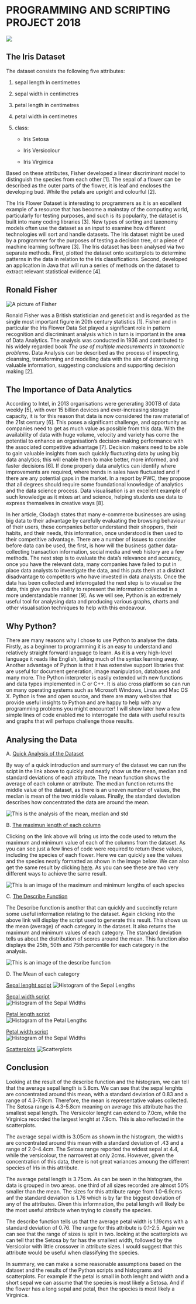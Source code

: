    # **PROGRAMMING AND SCRIPTING PROJECT 2018**
   
   ![](Flower2.jpg)
   
   ## The Iris Dataset

The dataset consists the following five attributes:
   1. sepal length in centimetres 
   2. sepal width in centimetres 
   3. petal length in centimetres 
   4. petal width in centimetres 
   5. class: 
   
      + Iris Setosa
      
      + Iris Versicolour  
      
      + Iris Virginica
      
Based on these attributes, Fisher developed a linear discriminant model to distinguish the species from each other [1]. The sepal of a flower can be described as the outer parts of the flower, it is leaf and encloses the developing bud. While the petals are upright and colourful [2]. 

The Iris Flower Dataset is interesting to programmers as it is an excellent example of a resource that has become a mainstay of the computing world, particularly for testing purposes, and such is its popularity, the dataset is built into many coding libraries [3]. New types of sorting and taxonomy models often use the dataset as an input to examine how different technologies will sort and handle datasets. The Iris dataset might be used by a programmer for the purposes of testing a decision tree, or a piece of machine learning software [3]. The Iris dataset has been analysed via two separate methods. First, plotted the dataset onto scatterplots to determine patterns in the data in relation to the Iris classifications. Second, developed an application in Java that will run a series of methods on the dataset to extract relevant statistical evidence [4].

   
## Ronald Fisher 
   
   ![A picture of Fisher](Fisher2.jpg)  
   
Ronald Fisher was a British statistician and geneticist and is regarded as the single most important figure in 20th century statistics [1]. Fisher and in particular the Iris Flower Data Set played a significant role in pattern recognition and discriminant analysis which in turn is important in the area of Data Analytics. The analysis was conducted in 1936 and contributed to his widely regarded book *The use of multiple measurements in taxonomic problems*. Data Analysis can be described as the process of inspecting, cleansing, transforming and modelling data with the aim of determining valuable information, suggesting conclusions and supporting decision making [2].

      

## The Importance of Data Analytics 
According to Intel, in 2013 organisations were generating 300TB of data weekly [5], with over 15 billion devices and ever-increasing storage capacity, it is for this reason that data is now considered the raw material of the 21st century [6]. This poses a significant challenge, and opportunity as companies need to get as much value as possible from this data. With the availability of data with huge volume, velocity and variety has come the potential to enhance an organisation’s decision-making performance with the associated competitive advantage [7]. Decision makers need to be able to gain valuable insights from such quickly fluctuating data by using big data analytics; this will enable them to make better, more informed, and faster decisions [6]. If done properly data analytics can identify where improvements are required, where trends in sales have fluctuated and if there are any potential gaps in the market. In a report by PWC, they propose that all degrees should require some foundational knowledge of analytics and the data science process. Data visualisation is an excellent example of such knowledge as it mixes art and science, helping students use data to express themselves in creative ways [8].   

In her article, Clodagh states that many e-commerce businesses are using big data to their advantage by carefully evaluating the browsing behaviour of their users, these companies better understand their shoppers, their habits, and their needs, this information, once understood is then used to their competitive advantage. There are a number of issues to consider before data can be used, the first, is how will the business gather data- collecting transaction information, social media and web history are a few methods. The next step is to evaluate the data’s relevance and accuracy, once you have the relevant data, many companies have failed to put in place data analysts to investigate the data, and this puts them at a distinct disadvantage to competitors who have invested in data analysts. Once the data has been collected and interrogated the next step is to visualise the data, this give you the ability to represent the information collected in a more understandable manner [9]. As we will see, Python is an extremely useful tool for analysing data and producing various graphs, charts and other visualisation techniques to help with this endeavour.

## Why Python?

There are many reasons why I chose to use Python to analyse the data. Firstly, as a beginner to programming it is an easy to understand and relatively straight forward language to learn. As it is a very high-level language it reads like English, taking much of the syntax learning away. Another advantage of Python is that it has extensive support libraries that are useful for document generation, image manipulation, databases and many more. The Python interpreter is easily extended with new functions and data types implemented in C or C++. It is also cross platform so can run on many operating systems such as Microsoft Windows, Linus and Mac OS X. Python is free and open source, and there are many websites that provide useful insights to Python and are happy to help with any programming problems you might encounter! I will show later how a few simple lines of code enabled me to interrogate the data with useful results and graphs that will perhaps challenge those results.


## Analysing the Data

A. [Quick Analysis of the Dataset](https://github.com/Gerrydh/Project-2018/blob/master/Python%20Scripts/QuickAnalysis.py)

  By way of a quick introduction and summary of the dataset we can run the scipt in the link above to quickly and neatly show us the mean, median and standard deviations of each attribute. The mean function shows the average of each column or atrribute. The median function returns the middle value of the dataset, as there is an uneven number of values, the median is mean of the two middle values. Finally, the standard deviation describes how concentrated the data are around the mean. 
  
  ![This is the analysis of the mean, median and std](QuickAnalysis2.GIF)

B. [The maximun length of each column](https://github.com/Gerrydh/Project-2018/blob/master/Python%20Scripts/Max%20and%20Min%20by%20species.py)

Clicking on the link above will bring us into the code used to return the maximum and minimum value of each of the columns from the dataset. As you can see just a few lines of code were required to return these values, including the species of each flower. Here we can quickly see the values and the species neatly formatted as shown in the image below. We can also get the same result by clicking [here](https://github.com/Gerrydh/Project-2018/edit/master/Python%20Scripts/Min%20&%20Max%20Sepal%20Lengths.py). As you can see these are two very different ways to achieve the same result.

 ![This is an image of the maximum and minimum lengths of each species](MaxMin.GIF) 
 
 C. [The Describe Function](https://github.com/Gerrydh/Project-2018/blob/master/Python%20Scripts/Describe.py)
 
The Describe function is another that can quickly and succinctly return some useful information relating to the dataset. Again clicking into the above link will display the script used to generate this result. This shows us the mean (average) of each category in the dataset. It also returns the maximum and minimum values of each category. The standard deviation tells us about the distribution of scores around the mean. This function also displays the 25th, 50th and 75th percentile for each category in the analysis.
 
 ![This is an image of the describe function](Describe.GIF)
 
 D. The Mean of each category
 
 
[Sepal lenght script](https://github.com/Gerrydh/Project-2018/blob/master/Python%20Scripts/Meanseplen.py)
![Histogram of the Sepal Lengths](SepalLegths.png) 
 
 
[Sepal width script](https://github.com/Gerrydh/Project-2018/blob/master/Python%20Scripts/Meansepwid.py)  
![Histogram of the Sepal Widths](SepalWidths.png) 

   
[Petal length script](https://github.com/Gerrydh/Project-2018/blob/master/Python%20Scripts/Meanpetlen.py)   
![Histogram of the Petal Lengths](PetalLengths.png) 
   
   
[Petal width script](https://github.com/Gerrydh/Project-2018/blob/master/Python%20Scripts/Meanpetwid.py)   
![Histogram of the Sepal Widths](PetalWidths.png) 

   
[Scatterplots](https://github.com/Gerrydh/Project-2018/blob/master/Python%20Scripts/Scatterplot_Colour.py) 
![Scatterplots](Scatterplots_colour.GIF)


## Conclusion

Looking at the result of the describe function and the histogram, we can tell that the average sepal length is 5.8cm. We can see that the sepal lenghts are concentrated around this mean, with a standard deviation of 0.83 and a range of 4.3-7.9cm. Therefore, the mean is representative values collected. The Setosa range is 4.3-5.8cm meaning on average this attribute has the smallest sepal length. The Versicolor lenght can extend to 7.0cm, while the Virginica recorded the largest lenght at 7.9cm. This is also reflected in the scatterplots.

The average sepal width is 3.05cm as shown in the histogram, the widths are concentrated around this mean with a standard deviation of .43 and a range of 2.0-4.4cm. The Setosa range reported the widest sepal at 4.4, while the versicolour, the narrowest at only 2cms. However, given the concentration of this data, there is not great variances amoung the different species of Iris in this attribute.
   
The average petal length is 3.75cm. As can be seen in the histogram, the data is grouped in two areas. one third of all sizes recorded are almost 50% smaller than the mean. The sizes for this attribute range from 1.0-6.9cms anf the standard deviation is 1.76 which is by far the biggest deviation of any of the attributes. Given this informnation, the petal length will likely be the most useful attribute when trying to classify the species.

The describe function tells us that the average petal width is 1.19cms with a standard deviation of 0.76. The range for this attribute is 0.1-2.5. Again we can see that the range of sizes is split in two. looking at the scatterplots we can tell that the Setosa by far has the smallest width, followed by the Versicolor with little crossover in attribute sizes. I would suggest that this attribute would be useful when classifying the species. 

In summary, we can make a some reasonable assumptions based on the dataset and the results of the Python scripts and histograms and scatterplots. For example if the petal is small in both lenght and width and a short sepal we can assume that the species is most likely a Setosa. And if the flower has a long sepal and petal, then the species is most likely a Virginica.


